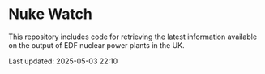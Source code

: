 # Nuke Watch

This repository includes code for retrieving the latest information available on the output of EDF nuclear power plants in the UK.

Last updated: 2025-05-03 22:10